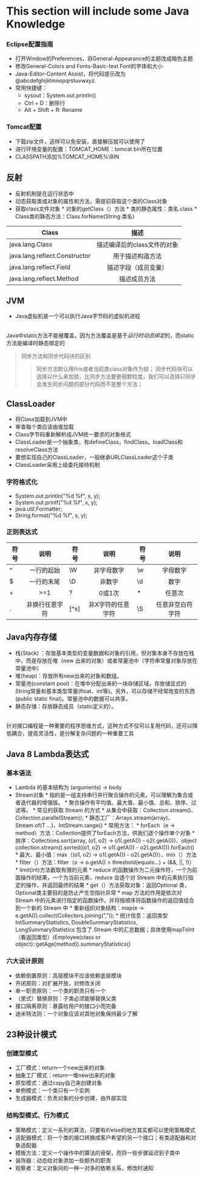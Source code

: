 ﻿# This section will include some Java Knowledge

### Eclipse配置指南
* 打开Window的Preferences，将General-Appearance的主题改成暗色主题
* 修改General-Colors and Fonts-Basic-text Font的字体和大小
* Java-Editor-Content Assist，将代码提示改为@abcdefghijklmnopqrstuvwxyz.
* 常用快捷键：
    * sysout：System.out.println()
    * Ctrl + D：删除行
    * Alt + Shift + R: Rename


### Tomcat配置
* 下载zip文件，这样可以免安装，直接解压就可以使用了
* 进行环境变量的配置：TOMCAT_HOME：tomcat bin所在位置
* CLASSPATH添加%TOMCAT_HOME%\BIN

## 反射
* 反射机制是在运行状态中
* 动态获取类或对象的属性和方法，需提前获取这个类的Class对象
* 获取class文件对象
      * 对象的getClass（）方法
      *  类的静态属性：类名.class
      *   Class类的静态方法：Class.forName(String 类名)

| Class        | 描述           | 
| -------------            |:-------------:          |
|java.lang.Class	| 描述编译后的class文件的对象 |
|java.lang.reflect.Constructor	| 用于描述构造方法 |
|java.lang.reflect.Field	| 描述字段（成员变量） |
|java.lang.reflect.Method	| 描述成员方法 |


## JVM
* Java虚拟机是一个可以执行Java字节码的虚拟机进程

<br>    Java中static方法不能被覆盖，因为方法覆盖是基于*运行时动态绑定*的，而static方法是编译时静态绑定的

> 同步方法和同步代码块的区别
>>同步方法默认用this或者当前类class对象作为锁；
>> 同步代码块可以选择以什么来加锁，比同步方法要更细颗粒度，我们可以选择只同步会发生同步问题的部分代码而不是整个方法；

## ClassLoader
* 将Class加载到JVM中
* 审查每个类应该由谁加载
* Class字节码重新解析成JVM统一要求的对象格式
* ClassLoader是一个抽象类，有defineClass，findClass，loadClass和resolveClass方法
* 要想实现自己的ClassLoader，一般继承URLClassLoader这个子类
* ClassLoader采用上级委托接待机制

### 字符格式化
* System.out.println("%d %f", x, y);
* System.out.printf("%d %f", x, y);
* java.util.Formatter;
* String.format("%d %f", x, y);

### 正则表达式

|符号|	说明|	符号|	说明|	符号|	说明|
| ------------- |:-------------: | ------------- |:-------------: | ------------- |:-------------: |
|^	|一行的起始|	\W	|非字母数字|	\w	|字母数字|
|$	|一行的末尾|	\D	|非数字|	\d	|数字|
|+	|>=1	|?	|0或1次	|*	|任意次|
|.	|非换行任意字符|	[^x]	|非X字符的任意字符|	\S	|任意非空白符字符|

## Java内存存储
* 栈(Stack) ：存放基本类型的变量数据和对象的引用，但对象本身不存放在栈中，而是存放在堆（new 出来的对象）或者常量池中（字符串常量对象存放在常量池中）
* 堆(heap)：存放所有new出来的对象和数组。
* 常量池(constant pool)：在堆中分配出来的一块存储区域，存放储显式的String常量和基本类型常量(float、int等)。另外，可以存储不经常改变的东西(public static final)。常量池中的数据可以共享。
* 静态存储：存放静态成员（static定义的）。

<br>针对接口编程是一种重要的程序思维方式，这种方式不仅可以复用代码，还可以降低耦合，提高灵活性，是分解复杂问题的一种重要工具
<br>

## Java 8 Lambda表达式
### 基本语法
* Lambda 的基本结构为 (arguments) -> body
* Stream对象
      * 指的是一组支持串行并行聚合操作的元素，可以理解为集合或者迭代器的增强版。
      * 聚合操作有平均值、最大值、最小值、总和、排序、过滤等。
      * 常见的获取 Stream 的方式
         * 从集合中获取：Collection.stream()、Collection.parallelStream();
         * 静态工厂：Arrays.stream(array)、Stream.of(T …)、IntStream.range()
      * 常用方法：
         * forEach（e -> method）方法：Collection提供了forEach方法，供我们逐个操作单个对象
         * 排序：Collections.sort(array, (o1, o2) -> o1(.getA()) - o2(.getA()))、object collection.stream().sorted((o1, o2) -> o1(.getA()) - o2(.getA())).forEach()
         * 最大、最小值：max（(o1, o2) -> o1(.getA()) - o2(.getA())）、min（）方法
         * filter（）方法：filter（o -> o.getA() > threshold(equals...) + (&&, ||, !)）
         * limit(int)方法截取有限的元素
         * reduce 的函数操作为二元操作符，一个为前面操作的结果，一个为当前元素，reduce 会逐个对 Stream 中的元素执行指定的操作，并返回最终的结果
         * get（）方法获取对象：返回Optional 类，Optional类主要目的是防止产生空指针异常
         * map 方法的作用是依次对 Stream 中的元素进行指定的函数操作，并将按顺序将函数操作的返回值组合到一个新的 Stream 中
         * 重新组织对象结构：map(e -> e.getA()).collect(Collectors.joining(","));
         * 统计信息：返回类型IntSummaryStatistics, DoubleSummaryStatistics, LongSummaryStatistics 包含了 Stream 中的汇总数据；具体使用mapToInt（看返回类型）(Employee(class or object)::getAge(method)).summaryStatistics()

### 六大设计原则
* 依赖倒置原则：高层模块不应该依赖底层模块
* 开闭原则：对扩展开放，对修改关闭
* 单一职责原则：一个类的职责只有一个
* （里式）替换原则：子类必须能够替换父类
* 接口隔离原则：暴露给用户的接口小而完备
* 迪米特法则：一个对象应该对其他对象保持最少了解

## 23种设计模式
### 创建型模式
* 工厂模式：return一个new出来的对象
* 抽象工厂模式：return一堆new出来的对象
* 原型模式：通过copy自己来创建对象
* 单例模式：一个类只有一个实例
* 生成器模式：负责对象的分步创建，由外部实现

### 结构型模式、行为模式
* 策略模式：定义一系列的算法，只要有if/else的地方其实都可以使用策略模式
* 适配器模式：将一个类的接口转换成客户希望的另一个接口；有类适配器和对象适配器
* 模板方法：定义一个操作中的算法的骨架，而将一些步骤延迟到子类中
* 装饰器：动态给对象添加一些额外的职责
* 观察者：定义对象间的一种一对多的依赖关系，修改时通知
